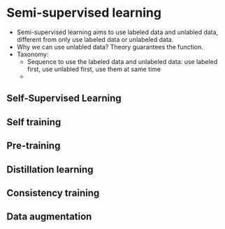 # Semi-supervised learning
* Semi-supervised learning aims to use labeled data and unlabled data, different from only use labeled data or unlabeled data.
* Why we can use unlabled data? Theory guarantees the function.
* Taxonomy:
  *  Sequence to use the labeled data and unlabeled data: use labeled first, use unlabled first, use them at same time
  *  

## Self-Supervised Learning
## Self training
## Pre-training
## Distillation learning
## Consistency training
## Data augmentation
